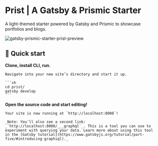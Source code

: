 # Prist | A Gatsby & Prismic Starter

A light-themed starter powered by Gatsby and Prismic to showcase portfolios and blogs.

![gatsby-prismic-starter-prist-preview](https://user-images.githubusercontent.com/5288685/60453158-5e716900-9bfe-11e9-9319-b2b83738ea62.png)

## 🚀 Quick start

**Clone, install CLI, run.**

    Navigate into your new site’s directory and start it up.

    ```sh
    cd prist/
    gatsby develop
    ```

**Open the source code and start editing!**

    Your site is now running at `http://localhost:8000`!

    _Note: You'll also see a second link: _`http://localhost:8000/___graphql`_. This is a tool you can use to experiment with querying your data. Learn more about using this tool in the [Gatsby tutorial](https://www.gatsbyjs.org/tutorial/part-five/#introducing-graphiql)._
